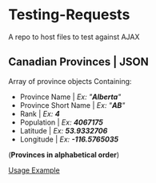 # Testing-Requests
A repo to host files to test against AJAX


## Canadian Provinces | JSON
Array of province objects
Containing:
* Province Name | _Ex: "**Alberta**"_
* Province Short Name | _Ex: "**AB**"_
* Rank | _Ex: **4**_
* Population | _Ex: **4067175**_
* Latitude | _Ex: **53.9332706**_
* Longitude | _Ex: **-116.5765035**_

(**Provinces in alphabetical order**)

[Usage Example](https://codepen.io/Hermaeus/pen/QgOyrZ "Codepen")
